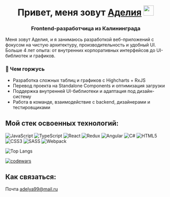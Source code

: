 <h1 align="center">Привет, меня зовут <a href="https://daniilshat.ru/" target="_blank">Аделия</a> 
<img src="https://github.com/blackcater/blackcater/raw/main/images/Hi.gif" height="32"/></h1>
<h3 align="center">Frontend-разработчица из Калининграда</h3>

Меня зовут Аделия, и я занимаюсь разработкой веб-приложений с фокусом на чистую архитектуру, производительность и удобный UI.  
Больше 4 лет опыта: от внутренних корпоративных интерфейсов до UI-библиотек и графиков.

### 🔧 Чем горжусь
- Разработка сложных таблиц и графиков с Highcharts + RxJS  
- Перевод проекта на Standalone Components и оптимизация загрузки  
- Поддержка внутренней UI-библиотеки и адаптация под дизайн-систему  
- Работа в команде, взаимодействие с backend, дизайнерами и тестировщиками

Мой стек освоенных технологий:
-
![JavaScript](https://img.shields.io/badge/javascript-%23323330.svg?style=for-the-badge&logo=javascript&logoColor=%23F7DF1E)
![TypeScript](https://img.shields.io/badge/typescript-%23007ACC.svg?style=for-the-badge&logo=typescript&logoColor=white)
![React](https://img.shields.io/badge/react-%2320232a.svg?style=for-the-badge&logo=react&logoColor=%2361DAFB)
![Redux](https://img.shields.io/badge/redux-%23593d88.svg?style=for-the-badge&logo=redux&logoColor=white)
![Angular](https://img.shields.io/badge/angular-%23DD0031.svg?style=for-the-badge&logo=angular&logoColor=white)
![C#](https://img.shields.io/badge/c%23-%23239120.svg?style=for-the-badge&logo=c-sharp&logoColor=white)
![HTML5](https://img.shields.io/badge/html5-%23E34F26.svg?style=for-the-badge&logo=html5&logoColor=white)
![CSS3](https://img.shields.io/badge/css3-%231572B6.svg?style=for-the-badge&logo=css3&logoColor=white)
![SASS](https://img.shields.io/badge/SASS-hotpink.svg?style=for-the-badge&logo=SASS&logoColor=white)
![Webpack](https://img.shields.io/badge/webpack-%238DD6F9.svg?style=for-the-badge&logo=webpack&logoColor=black)


![Top Langs](https://github-readme-stats.vercel.app/api/top-langs/?username=delyaday&hide_progress=true)

[![codewars](https://www.codewars.com/users/Delyaday/badges/micro)](https://www.codewars.com/users/Delyaday) 

Как связаться:
-
Почта adelya99@mail.ru

<!---
Delyaday/Delyaday is a ✨ special ✨ repository because its `README.md` (this file) appears on your GitHub profile.
You can click the Preview link to take a look at your changes.
--->
